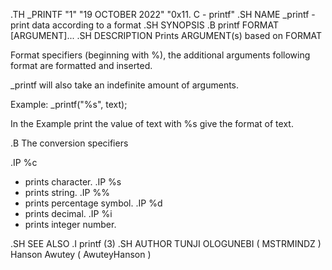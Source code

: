 .TH _PRINTF "1" "19 OCTOBER 2022" "0x11. C - printf"
.SH NAME
_printf - print data according to a format
.SH SYNOPSIS
.B printf FORMAT [ARGUMENT]...
.SH DESCRIPTION
Prints ARGUMENT(s) based on FORMAT

Format specifiers (beginning with %), the additional arguments following format are formatted and inserted.

_printf will also take an indefinite amount of arguments.

Example:
_printf("%s", text);

In the Example print the value of text with %s give the format of text.

.B The conversion specifiers

.IP %c
- prints character.
.IP %s
- prints string.
.IP %%
- prints percentage symbol.
.IP %d
- prints decimal.
.IP %i
- prints integer number.

.SH SEE ALSO
.I printf (3)
.SH AUTHOR
TUNJI OLOGUNEBI ( MSTRMINDZ )
Hanson Awutey ( AwuteyHanson )
